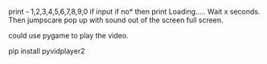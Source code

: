 print - 1,2,3,4,5,6,7,8,9,0
if input if no* then print Loading.....
Wait x seconds. Then jumpscare pop up with sound out of the screen full screen.


could use pygame to play the video.


pip install pyvidplayer2